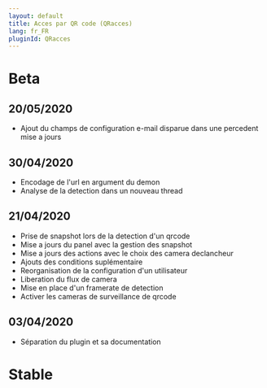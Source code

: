 ```yaml
---
layout: default
title: Acces par QR code (QRacces)
lang: fr_FR
pluginId: QRacces
---
```


# Beta
## 20/05/2020
* Ajout du champs de configuration e-mail disparue dans une percedent mise  a jours
## 30/04/2020
* Encodage de l'url en argument du demon
* Analyse de la detection dans un nouveau thread
## 21/04/2020
* Prise de snapshot lors de la detection d'un qrcode
* Mise a jours du panel avec la gestion des snapshot
* Mise a jours des actions avec le choix des camera declancheur
* Ajouts des conditions suplémentaire
* Reorganisation de la configuration d'un utilisateur
* Liberation du flux de camera
* Mise en place d'un framerate de detection
* Activer les cameras de surveillance de qrcode

## 03/04/2020

* Séparation du plugin et sa documentation

# Stable

